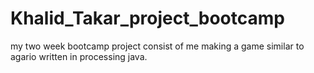 # Khalid_Takar_project_bootcamp
my two week bootcamp project consist of me making a game similar to agario written in processing java.
